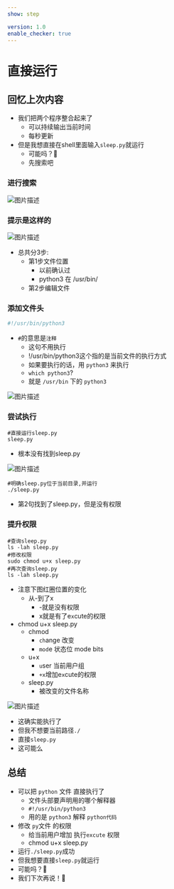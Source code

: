 ```yaml
---
show: step

version: 1.0
enable_checker: true
---
```


# 直接运行

## 回忆上次内容

- 我们把两个程序整合起来了
	- 可以持续输出当前时间
	- 每秒更新
- 但是我想直接在shell里面输入`sleep.py`就运行
	- 可能吗？🤔
	- 先搜索吧 

### 进行搜索

![图片描述](https://doc.shiyanlou.com/courses/uid1190679-20210221-1613892082677)

### 提示是这样的

![图片描述](https://doc.shiyanlou.com/courses/uid1190679-20210221-1613892140071)

- 总共分3步:
	- 第1步文件位置
		- 以前确认过 
		- python3 在 /usr/bin/
	- 第2步编辑文件

### 添加文件头

```python
#!/usr/bin/python3
```

- `#`的意思是`注释`
	- 这句不用执行
	- !/usr/bin/python3这个指的是当前文件的执行方式
	- 如果要执行的话，用 `python3` 来执行
	- `which python3`?
	- 就是 `/usr/bin` 下的 `python3` 

![图片描述](https://doc.shiyanlou.com/courses/uid1190679-20210221-1613894255175)

### 尝试执行

```shell
#直接运行sleep.py
sleep.py
```
- 根本没有找到sleep.py

![图片描述](https://doc.shiyanlou.com/courses/uid1190679-20210221-1613892798653)

```
#明确sleep.py位于当前目录,并运行
./sleep.py
```
- 第2句找到了sleep.py，但是没有权限

### 提升权限

```shell
#查询sleep.py
ls -lah sleep.py
#修改权限
sudo chmod u+x sleep.py
#再次查询sleep.py
ls -lah sleep.py
```
- 注意下图红圈位置的变化
	- 从-到了x
		- -就是没有权限
		- x就是有了e`x`cute的权限
- chmod u+x sleep.py
	- chmod 
		- `ch`ange 改变 
		- `mod`e 状态位 mode bits
	- u+x
		- `u`ser 当前用户组
		- `+x`增加e`x`cute的权限
	- sleep.py
		- 被改变的文件名称  

![图片描述](https://doc.shiyanlou.com/courses/uid1190679-20210221-1613894398541)

- 这确实能执行了
- 但我不想要当前路径`./`
- 直接`sleep.py`
- 这可能么

## 总结

- 可以把 `python` 文件 直接执行了
	- 文件头部要声明用的哪个解释器
	- `#!/usr/bin/python3`
	- 用的是 `python3` 解释 `python代码`
- 修改 `py`文件 的权限
	- 给当前用户增加 执行`excute` 权限
	- chmod u+x sleep.py
- 运行`./sleep.py`成功
- 但我想要直接`sleep.py`就运行
- 可能吗？🤔
- 我们下次再说！👋